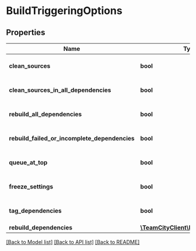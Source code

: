 # BuildTriggeringOptions

## Properties
Name | Type | Description | Notes
------------ | ------------- | ------------- | -------------
**clean_sources** | **bool** |  | [optional] [default to false]
**clean_sources_in_all_dependencies** | **bool** |  | [optional] [default to false]
**rebuild_all_dependencies** | **bool** |  | [optional] [default to false]
**rebuild_failed_or_incomplete_dependencies** | **bool** |  | [optional] [default to false]
**queue_at_top** | **bool** |  | [optional] [default to false]
**freeze_settings** | **bool** |  | [optional] [default to false]
**tag_dependencies** | **bool** |  | [optional] [default to false]
**rebuild_dependencies** | [**\TeamCityClient\Model\BuildTypes**](BuildTypes.md) |  | [optional] 

[[Back to Model list]](../README.md#documentation-for-models) [[Back to API list]](../README.md#documentation-for-api-endpoints) [[Back to README]](../README.md)


